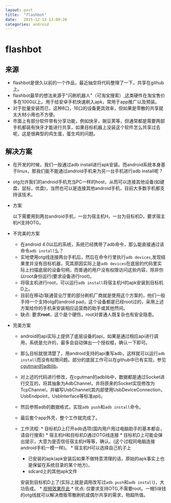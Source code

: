 ```yaml
---
layout: post
title:  "flashbot"
date:   2015-12-13 13:09:26
categories: android 
---
```



# flashbot
## 来源
*   flashbot是很久以前的一个作品，最近抽空将代码整理了一下，共享在github上。
*   flashbot最早的想法来源于"闪刷机器人"（可淘宝搜索）,这类硬件在淘宝售价多在1000以上。用于给安卓手机快速刷入apk，常用于app推广以及预装。
*   对于批量安装而已，这种8口，16口的设备更具效率，但如果是零散的共享就太大材小用也不方便。
*   市面上有部分软件带有分享功能，例如快牙，豌豆荚等，但通常都是需要两部手机都装有快牙才能进行共享，如果目标机器上没装这个软件怎么共享过去呢，这是很典型的鸡生蛋，蛋生鸡的问题。

## 解决方案
*   在开发的时候，我们一般通过adb install进行apk安装。而android系统本身基于linux，那我们能不能通过android手机来为另一台手机进行adb install呢？
*   otg允许我们的android手机充当PC一样的host，从而可以连接其他设备(如键盘，鼠标，优盘)，当然也可以是连接其他android手机，目前大多数手机都支持该技术。
*   方案

	以下需要用到两台android手机，一台为宿主机H，一台为目标机D，要求宿主机H支持OTG。
   *  不完美的方案
       *  在android 4.0以后的系统，系统已经携带了adb命令，那么能直接通过该命令`adb install`么？ 
       *  实地使用otg线连接两台手机后，然后在命令行里执行`adb devices`,发现结果里并没有目标机器，究其原因实际上是`adb devices`在底层的代码里实际上扫描底层的设备句柄，而普通的用户没有权限访问这些内容，除非你以root身份运行(要求设备进行root)。
       *  将宿主机进行root，可以运行`adb install`将宿主机H的apk安装到目标机D上。
       *  目前在移动/联通营业厅里的部分刷机厂商就是使用这个方案的，他们一般手持一个支持otg的android pad，这个设备都是已经root过的，采用上述方案给你的手机来安装相应运营商的助手或其他然间。
       *  缺点: 要求**root**，这个是个硬伤，root对普通人既复杂也有安全隐患。
   *  	完美方案
   		*    android的api实际上提供了底层设备的api，如果是通过相应api进行调用，系统是允许的，最多会自动弹出一个授权框，确认一下即可。
   		*    那么目标就很清楚了，用android支持的api重写adb，这样就可以运行`adb install`而没有权限问题。部分的底层工作可以在github中已有实现，参见[cgutman的adblib](https://github.com/cgutman/AdbLib/tree/master/src/com/cgutman/adblib)。
   		*    对上述的代码进行修改，在cgutman的adblib中，数据都是通过Socket进行交互的，将其抽象为AdbChannel，并将原来的Socket实现修改为TcpChannel，并编写UsbChannel(其内部使用UsbDeviceConnection，UsbEndpoint，UsbInterface等标准api)。
   		*    然后参照adb的数据格式，实现`adb push`和`adb install`命令。
   		*    最后套个app外壳，整个工作就完成了。
   		*    工作流程:
     		*    目标机D上打开adb选项(国内用户用过电脑助手的基本都会，请自行搜索)
     		*    宿主机H和目标机D通过OTG线连接
     		*    目标机D上可能会弹出提示，大意为是否信任宿主机H等等，确认。(这个过程同电脑连接android手机一模一样)。
     		*    宿主机H可以选择自己机子上
     		  *    已安装的apk(apk安装后如果不做特意清理的话，原始的apk事实上也是保留在系统目录的某个地方)，
     		  *    sdcard上的其他apk文件
     		  
     		  安装到目标机D上了(实际上就是调用改写过`adb push`和`adb install`)，大功告成。
      * [视频效果在此](http://v.youku.com/v_show/id_XNjg3MzAxOTQ4.html?from=s1.8-1-1.2)
      * 优点: 仅要求支持OTG,不需要root。一根5块钱的otg线就可以解决商贩零散刷机或偶尔共享的需求，物超所值。

